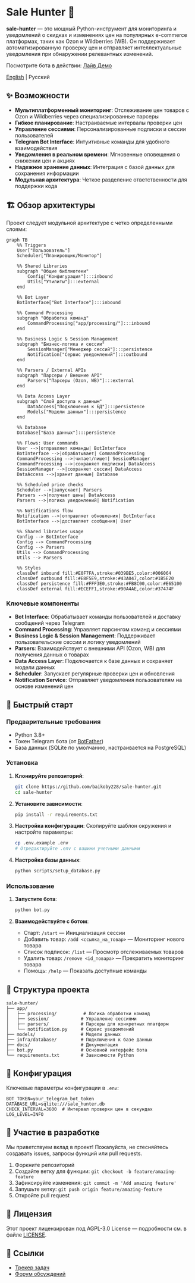 # Sale Hunter 🎯

**sale-hunter** — это мощный Python-инструмент для мониторинга и уведомлений о скидках и изменениях цен на популярных e-commerce платформах, таких как Ozon и Wildberries (WB). Он поддерживает автоматизированную проверку цен и отправляет интеллектуальные уведомления при обнаружении релевантных изменений.

Посмотрите бота в действии: [Лайв Демо](https://t.me/sale_hunter_by_bot)

[English](../README.md) | Русский

## ✨ Возможности

- **Мультиплатформенный мониторинг**: Отслеживание цен товаров с Ozon и Wildberries через специализированные парсеры
- **Гибкое планирование**: Настраиваемые интервалы проверки цен
- **Управление сессиями**: Персонализированные подписки и сессии пользователей
- **Telegram Bot Interface**: Интуитивные команды для удобного взаимодействия
- **Уведомления в реальном времени**: Мгновенные оповещения о снижении цен и акциях
- **Надежное хранение данных**: Интеграция с базой данных для сохранения информации
- **Модульная архитектура**: Четкое разделение ответственности для поддержки кода

## 🏗 Обзор архитектуры

Проект следует модульной архитектуре с четко определенными слоями:

```mermaid
graph TB
    %% Triggers
    User["Пользователь"]
    Scheduler["Планировщик/Монитор"] 
 
    %% Shared Libraries
    subgraph "Общие библиотеки"
        Config["Конфигурация"]:::inbound
        Utils["Утилиты"]:::external
    end
 
    %% Bot Layer
    BotInterface["Bot Interface"]:::inbound
 
    %% Command Processing
    subgraph "Обработка команд"
        CommandProcessing["app/processing/"]:::inbound
    end
 
    %% Business Logic & Session Management
    subgraph "Бизнес-логика и сессии"
        SessionManager["Менеджер сессий"]:::persistence
        Notification["Сервис уведомлений"]:::outbound
    end
 
    %% Parsers / External APIs
    subgraph "Парсеры / Внешние API"
        Parsers["Парсеры (Ozon, WB)"]:::external
    end
 
    %% Data Access Layer
    subgraph "Слой доступа к данным"
        DataAccess["Подключения к БД"]:::persistence
        Models["Модели данных"]:::persistence
    end
 
    %% Database
    Database["База данных"]:::persistence
 
    %% Flows: User commands
    User -->|отправляет команды| BotInterface
    BotInterface -->|обрабатывает| CommandProcessing
    CommandProcessing -->|читает/пишет| SessionManager
    CommandProcessing -->|сохраняет подписки| DataAccess
    SessionManager -->|сохраняет сессии| DataAccess
    DataAccess -->|хранит данные| Database
 
    %% Scheduled price checks
    Scheduler -->|запускает| Parsers
    Parsers -->|получает цены| DataAccess
    Parsers -->|логика уведомлений| Notification
 
    %% Notifications flow
    Notification -->|отправляет обновления| BotInterface
    BotInterface -->|доставляет сообщения| User
 
    %% Shared libraries usage
    Config --> BotInterface
    Config --> CommandProcessing
    Config --> Parsers
    Utils --> CommandProcessing
    Utils --> Parsers
 
    %% Styles
    classDef inbound fill:#E0F7FA,stroke:#039BE5,color:#006064
    classDef outbound fill:#E8F5E9,stroke:#43A047,color:#1B5E20
    classDef persistence fill:#FFF3E0,stroke:#FB8C00,color:#E65100
    classDef external fill:#ECEFF1,stroke:#90A4AE,color:#37474F
```

### Ключевые компоненты

- **Bot Interface**: Обрабатывает команды пользователей и доставку сообщений через Telegram
- **Command Processing**: Управляет парсингом команд и сессиями
- **Business Logic & Session Management**: Поддерживает пользовательские сессии и логику уведомлений
- **Parsers**: Взаимодействует с внешними API (Ozon, WB) для получения данных о товарах
- **Data Access Layer**: Подключается к базе данных и сохраняет модели данных
- **Scheduler**: Запускает регулярные проверки цен и обновления
- **Notification Service**: Отправляет уведомления пользователям на основе изменений цен

## 🚀 Быстрый старт

### Предварительные требования

- Python 3.8+
- Токен Telegram бота (от [BotFather](https://t.me/BotFather))
- База данных (SQLite по умолчанию, настраивается на PostgreSQL)

### Установка

1. **Клонируйте репозиторий**:
   ```bash
   git clone https://github.com/baikoby228/sale-hunter.git
   cd sale-hunter
   ```

2. **Установите зависимости**:
   ```bash
   pip install -r requirements.txt
   ```

3. **Настройка конфигурации**:
   Скопируйте шаблон окружения и настройте параметры:
   ```bash
   cp .env.example .env
   # Отредактируйте .env с вашими учетными данными
   ```

4. **Настройка базы данных**:
   ```bash
   python scripts/setup_database.py
   ```

### Использование

1. **Запустите бота**:
   ```bash
   python bot.py
   ```

2. **Взаимодействуйте с ботом**:
   - Старт: `/start` — Инициализация сессии
   - Добавить товар: `/add <ссылка_на_товар>` — Мониторинг нового товара
   - Список подписок: `/list` — Просмотр отслеживаемых товаров
   - Удалить товар: `/remove <id_товара>` — Прекратить мониторинг товара
   - Помощь: `/help` — Показать доступные команды

## 📁 Структура проекта

```
sale-hunter/
├── app/
│   ├── processing/          # Логика обработки команд
│   ├── session/            # Управление сессиями
│   ├── parsers/            # Парсеры для конкретных платформ
│   └── notification.py     # Сервис уведомлений
├── models/                 # Модели данных
├── infra/database/         # Подключения к базе данных
├── docs/                   # Документация
├── bot.py                  # Основной интерфейс бота
└── requirements.txt        # Зависимости Python
```

## 🔧 Конфигурация

Ключевые параметры конфигурации в `.env`:

```env
BOT_TOKEN=your_telegram_bot_token
DATABASE_URL=sqlite:///sale_hunter.db
CHECK_INTERVAL=3600  # Интервал проверки цен в секундах
LOG_LEVEL=INFO
```

## 🤝 Участие в разработке

Мы приветствуем вклад в проект! Пожалуйста, не стесняйтесь создавать issues, запросы функций или pull requests.

1. Форкните репозиторий
2. Создайте ветку для функции: `git checkout -b feature/amazing-feature`
3. Зафиксируйте изменения: `git commit -m 'Add amazing feature'`
4. Запушьте ветку: `git push origin feature/amazing-feature`
5. Откройте pull request

## 📄 Лицензия

Этот проект лицензирован под AGPL-3.0 License — подробности см. в файле [LICENSE](LICENSE).

## 🔗 Ссылки

- [Трекер задач](https://github.com/baikoby228/sale-hunter/issues)
- [Форум обсуждений](https://github.com/baikoby228/sale-hunter/discussions)


